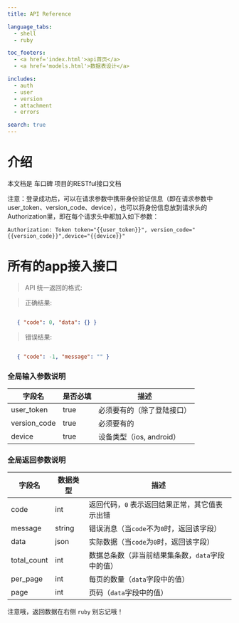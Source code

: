 ```yaml
---
title: API Reference

language_tabs:
  - shell
  - ruby

toc_footers:
  - <a href='index.html'>api首页</a>
  - <a href='models.html'>数据表设计</a>

includes:
  - auth
  - user
  - version
  - attachment
  - errors

search: true
---
```


# 介绍
本文档是 车口碑 项目的RESTful接口文档



注意：登录成功后，可以在请求参数中携带身份验证信息（即在请求参数中 user_token、version_code、device），也可以将身份信息放到请求头的Authorization里，即在每个请求头中都加入如下参数：


`Authorization: Token token="{{user_token}}",
                     version_code="{{version_code}}",device="{{device}}"`



# 所有的app接入接口

> API 统一返回的格式:

> 正确结果:

```json

   { "code": 0, "data": {} }
```

> 错误结果:

```json

   { "code": -1, "message": "" }
```

### 全局输入参数说明

字段名 | 是否必填 | 描述
--------- | ------- | -----------
user_token | true | 必须要有的（除了登陆接口）
version_code | true | 必须要有的
device | true | 设备类型（ios, android）


### 全局返回参数说明

字段名 | 数据类型 | 描述
--------- | --------- | -----------
code | int | 返回代码，`0` 表示返回结果正常，其它值表示出错
message | string | 错误消息（当`code`不为`0`时，返回该字段）
data | json | 实际数据（当`code`为`0`时，返回该字段）
total_count | int | 数据总条数（非当前结果集条数，`data`字段中的值）
per_page | int | 每页的数量（`data`字段中的值）
page | int | 页码（`data`字段中的值）



<aside class="notice">
注意哦，返回数据在右侧 <code>ruby</code> 别忘记哦！
</aside>

